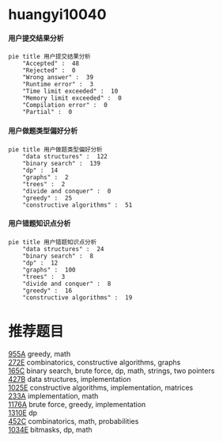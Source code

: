# huangyi10040

<!-- tabs:start -->



#### **用户提交结果分析**

```mermaid
pie title 用户提交结果分析
    "Accepted" :  48
    "Rejected" :  0
    "Wrong answer" :  39
    "Runtime error" :  3
    "Time limit exceeded" :  10
    "Memory limit exceeded" :  0
    "Compilation error" :  0
    "Partial" :  0
```

#### **用户做题类型偏好分析**

```mermaid
pie title 用户做题类型偏好分析
    "data structures" :  122
    "binary search" :  139
    "dp" :  14
    "graphs" :  2
    "trees" :  2
    "divide and conquer" :  0
    "greedy" :  25
    "constructive algorithms" :  51
```
#### **用户错题知识点分析**

```mermaid
pie title 用户错题知识点分析
    "data structures" :  24
    "binary search" :  8
    "dp" :  12
    "graphs" :  100
    "trees" :  3
    "divide and conquer" :  8
    "greedy" :  16
    "constructive algorithms" :  19
```



<!-- tabs:end -->
# 推荐题目
[955A](https://codeforces.com/contest/955/problem/A)		greedy,
                        math		  
[272E](https://codeforces.com/contest/272/problem/E)		combinatorics,
                        constructive algorithms,
                        graphs		  
[165C](https://codeforces.com/contest/165/problem/C)		binary search,
                        brute force,
                        dp,
                        math,
                        strings,
                        two pointers		  
[427B](https://codeforces.com/contest/427/problem/B)		data structures,
                        implementation		  
[1025E](https://codeforces.com/contest/1025/problem/E)		constructive algorithms,
                        implementation,
                        matrices		  
[233A](https://codeforces.com/contest/233/problem/A)		implementation,
                        math		  
[1176A](https://codeforces.com/contest/1176/problem/A)		brute force,
                        greedy,
                        implementation		  
[1310E](https://codeforces.com/contest/1310/problem/E)		dp		  
[452C](https://codeforces.com/contest/452/problem/C)		combinatorics,
                        math,
                        probabilities		  
[1034E](https://codeforces.com/contest/1034/problem/E)		bitmasks,
                        dp,
                        math		  
